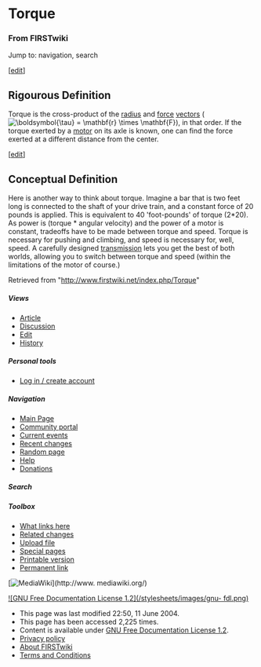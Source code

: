 # Torque

### From FIRSTwiki

Jump to: navigation, search

[[edit](/index.php?title=Torque&action=edit&section=1 "Edit section: Rigourous
Definition" )]

##  Rigourous Definition

Torque is the cross-product of the
[radius](/index.php?title=Radius&action=edit "Radius" ) and
[force](/index.php?title=Force&action=edit "Force" )
[vectors](/index.php?title=Vector&action=edit "Vector" )
(![\\boldsymbol{\\tau} = \\mathbf{r} \\times
\\mathbf{F}](/media/math/b/a/2/ba2e57363e6ce199c675ba591f0283fe.png)), in that
order. If the torque exerted by a [motor](/index.php/Motor "Motor" ) on its
axle is known, one can find the force exerted at a different distance from the
center.

[[edit](/index.php?title=Torque&action=edit&section=2 "Edit section:
Conceptual Definition" )]

##  Conceptual Definition

Here is another way to think about torque. Imagine a bar that is two feet long
is connected to the shaft of your drive train, and a constant force of 20
pounds is applied. This is equivalent to 40 'foot-pounds' of torque (2*20). As
power is (torque * angular velocity) and the power of a motor is constant,
tradeoffs have to be made between torque and speed. Torque is necessary for
pushing and climbing, and speed is necessary for, well, speed. A carefully
designed [transmission](/index.php/Transmission "Transmission" ) lets you get
the best of both worlds, allowing you to switch between torque and speed
(within the limitations of the motor of course.)

Retrieved from "<http://www.firstwiki.net/index.php/Torque>"

##### Views

  * [Article](/index.php/Torque)
  * [Discussion](/index.php/Talk:Torque)
  * [Edit](/index.php?title=Torque&action=edit)
  * [History](/index.php?title=Torque&action=history)

##### Personal tools

  * [Log in / create account](/index.php?title=Special:Userlogin&returnto=Torque)

[](/index.php/Main_Page "Main Page" )

##### Navigation

  * [Main Page](/index.php/Main_Page)
  * [Community portal](/index.php/FIRSTwiki:Community_portal)
  * [Current events](/index.php/Current_events)
  * [Recent changes](/index.php/Special:Recentchanges)
  * [Random page](/index.php/Special:Random)
  * [Help](/index.php/Help:Contents)
  * [Donations](/index.php/FIRSTwiki:Site_support)

##### Search



##### Toolbox

  * [What links here](/index.php/Special:Whatlinkshere/Torque)
  * [Related changes](/index.php/Special:Recentchangeslinked/Torque)
  * [Upload file](/index.php/Special:Upload)
  * [Special pages](/index.php/Special:Specialpages)
  * [Printable version](/index.php?title=Torque&printable=yes)
  * [Permanent link](/index.php?title=Torque&oldid=37891)

[![MediaWiki](/skins/common/images/poweredby_mediawiki_88x31.png)](http://www.
mediawiki.org/)

[![GNU Free Documentation License 1.2](/stylesheets/images/gnu-
fdl.png)](http://www.gnu.org/copyleft/fdl.html)

  * This page was last modified 22:50, 11 June 2004.
  * This page has been accessed 2,225 times.
  * Content is available under [GNU Free Documentation License 1.2](http://www.gnu.org/copyleft/fdl.html "http://www.gnu.org/copyleft/fdl.html" ).
  * [Privacy policy](/index.php/FIRSTwiki:Privacy_policy "FIRSTwiki:Privacy policy" )
  * [About FIRSTwiki](/index.php/FIRSTwiki:About "FIRSTwiki:About" )
  * [Terms and Conditions](/index.php/FIRSTwiki:Terms_and_conditions "FIRSTwiki:Terms and conditions" )

